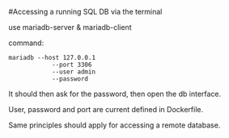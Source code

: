 #Accessing a running SQL DB via the terminal

use mariadb-server & mariadb-client

command:

```
mariadb --host 127.0.0.1
            --port 3306
            --user admin
            --password
```

It should then ask for the password, then open the db interface.

User, password and port are current defined in Dockerfile.

Same principles should apply for accessing a remote database.

